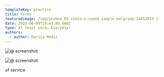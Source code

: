 ```yaml
---
templateKey: practice
title: Terms
featuredimage: /img/probna_05-stole-a-sound-sample-belgrade-24052019-1137.jpg
date: 2019-06-09T19:43:00.000Z
type: At least once… Everyday!
authors:
  - author: Darija Medić
---
```

![@ screenshot](/img/sreda-02-1-.jpg)

![@ screenshot]()

of service
